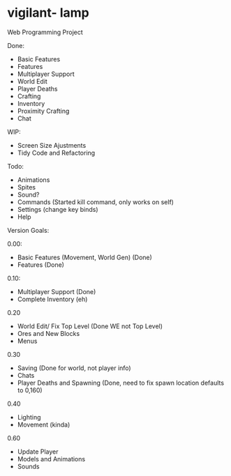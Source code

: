 # vigilant- lamp
Web Programming Project

Done:

- Basic Features
- Features
- Multiplayer Support
- World Edit
- Player Deaths
- Crafting
- Inventory
- Proximity Crafting
- Chat

WIP:
- Screen Size Ajustments
- Tidy Code and Refactoring

Todo:
- Animations
- Spites
- Sound?
- Commands (Started kill command, only works on self)
- Settings (change key binds)
- Help


Version Goals:

0.00:

- Basic Features (Movement, World Gen) (Done)
- Features (Done)

0.10:

- Multiplayer Support (Done)
- Complete Inventory (eh)

0.20
- World Edit/ Fix Top Level (Done WE not Top Level)
- Ores and New Blocks 
- Menus

0.30

- Saving (Done for world, not player info)
- Chats
- Player Deaths and Spawning (Done, need to fix spawn location defaults to 0,160)

0.40
- Lighting
- Movement (kinda)

0.60

- Update Player
- Models and Animations
- Sounds

